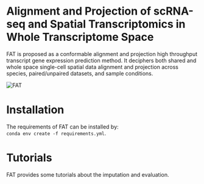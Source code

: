 # Alignment and Projection of scRNA-seq and Spatial Transcriptomics in Whole Transcriptome Space
FAT is proposed as a conformable alignment and projection high throughput transcript gene expression prediction method. It deciphers both shared and whole space single-cell spatial data alignment and projection across species, paired/unpaired datasets, and sample conditions. 

![FAT](https://drive.google.com/file/d/160-cUfNJJFj76KR_U38s0pt_lO2CI6ip/view?usp=drive_link)

# Installation
The requirements of FAT can be installed by:  
`conda env create -f requirements.yml`.

# Tutorials
FAT provides some tutorials about the imputation and evaluation. 
